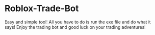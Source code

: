 # Roblox-Trade-Bot
Easy and simple tool!
All you have to do is run the exe file and do what it says!
Enjoy the trading bot and good luck on your trading adventures!
